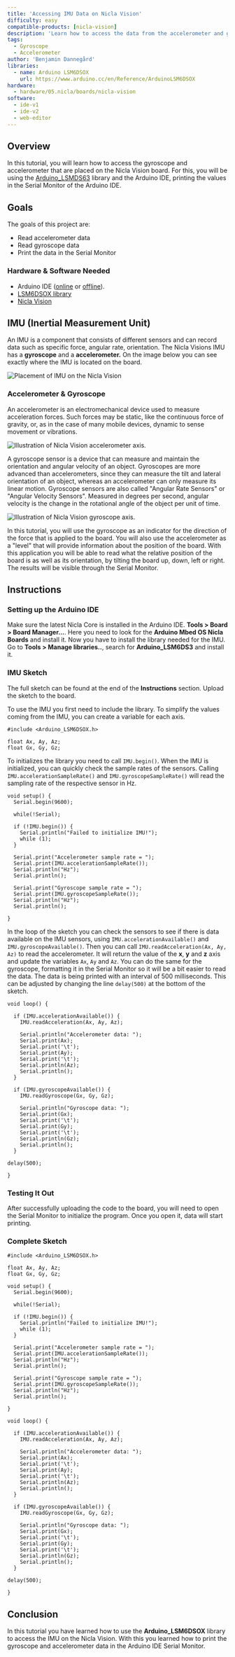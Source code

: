 ```yaml
---
title: 'Accessing IMU Data on Nicla Vision'
difficulty: easy
compatible-products: [nicla-vision]
description: 'Learn how to access the data from the accelerometer and gyroscope that comes with the LSM6DSOXTR IMU module.'
tags: 
  - Gyroscope
  - Accelerometer
author: 'Benjamin Dannegård'
libraries:
  - name: Arduino LSM6DSOX
    url: https://www.arduino.cc/en/Reference/ArduinoLSM6DSOX
hardware:
  - hardware/05.nicla/boards/nicla-vision
software:
  - ide-v1
  - ide-v2
  - web-editor
---
```


## Overview

In this tutorial, you will learn how to access the gyroscope and accelerometer that are placed on the Nicla Vision board. For this, you will be using the [Arduino_LSMDS63](https://www.arduino.cc/en/Reference/ArduinoLSM6DSOX) library and the Arduino IDE, printing the values in the Serial Monitor of the Arduino IDE.

## Goals

The goals of this project are:

- Read accelerometer data
- Read gyroscope data
- Print the data in the Serial Monitor

### Hardware & Software Needed

- Arduino IDE ([online](https://create.arduino.cc/) or [offline](https://www.arduino.cc/en/main/software)).
- [LSM6DSOX library](https://github.com/arduino-libraries/Arduino_LSM6DSOX) 
- [Nicla Vision](https://store.arduino.cc/products/nicla-vision)

## IMU (Inertial Measurement Unit)

An IMU is a component that consists of different sensors and can record data such as specific force, angular rate, orientation. The Nicla Visions IMU has a **gyroscope** and a **accelerometer.** On the image below you can see exactly where the IMU is located on the board.

![Placement of IMU on the Nicla Vision](assets/nicla-vision-imu.png)

### Accelerometer & Gyroscope

An accelerometer is an electromechanical device used to measure acceleration forces. Such forces may be static, like the continuous force of gravity, or, as in the case of many mobile devices, dynamic to sense movement or vibrations.

![Illustration of Nicla Vision accelerometer axis.](assets/nicla_vision_acceleration.png)

A gyroscope sensor is a device that can measure and maintain the orientation and angular velocity of an object. Gyroscopes are more advanced than accelerometers, since they can measure the tilt and lateral orientation of an object, whereas an accelerometer can only measure its linear motion. Gyroscope sensors are also called "Angular Rate Sensors" or "Angular Velocity Sensors". Measured in degrees per second, angular velocity is the change in the rotational angle of the object per unit of time.

![Illustration of Nicla Vision gyroscope axis.](assets/nicla_vision_gyroscope.png)

In this tutorial, you will use the gyroscope as an indicator for the direction of the force that is applied to the board. You will also use the accelerometer as a "level" that will provide information about the position of the board. With this application you will be able to read what the relative position of the board is as well as its orientation, by tilting the board up, down, left or right. The results will be visible through the Serial Monitor.

## Instructions

### Setting up the Arduino IDE

Make sure the latest Nicla Core is installed in the Arduino IDE. **Tools > Board > Board Manager...**. Here you need to look for the **Arduino Mbed OS Nicla Boards** and install it. Now you have to install the library needed for the IMU. Go to **Tools > Manage libraries..**, search for **Arduino_LSM6DS3** and install it.

### IMU Sketch

The full sketch can be found at the end of the **Instructions** section. Upload the sketch to the board.

To use the IMU you first need to include the library. To simplify the values coming from the IMU, you can create a variable for each axis. 

```arduino
#include <Arduino_LSM6DSOX.h>

float Ax, Ay, Az;
float Gx, Gy, Gz;

```

To initializes the library you need to call `IMU.begin()`. When the IMU is initialized, you can quickly check the sample rates of the sensors. Calling `IMU.accelerationSampleRate()` and `IMU.gyroscopeSampleRate()` will read the sampling rate of the respective sensor in Hz. 

```arduino
void setup() {
  Serial.begin(9600);

  while(!Serial);

  if (!IMU.begin()) {
    Serial.println("Failed to initialize IMU!");
    while (1);
  }
  
  Serial.print("Accelerometer sample rate = ");
  Serial.print(IMU.accelerationSampleRate());
  Serial.println("Hz");
  Serial.println();

  Serial.print("Gyroscope sample rate = ");  
  Serial.print(IMU.gyroscopeSampleRate());
  Serial.println("Hz");
  Serial.println();

}
```

In the loop of the sketch you can check the sensors to see if there is data available on the IMU sensors, using `IMU.accelerationAvailable()` and `IMU.gyroscopeAvailable()`. Then you can call `IMU.readAcceleration(Ax, Ay, Az)` to read the accelerometer. It will return the value of the **x**, **y** and **z** axis and update the variables `Ax`, `Ay` and `Az`. You can do the same for the gyroscope, formatting it in the Serial Monitor so it will be a bit easier to read the data. The data is being printed with an interval of 500 milliseconds. This can be adjusted by changing the line `delay(500)` at the bottom of the sketch.

```arduino
void loop() {

  if (IMU.accelerationAvailable()) {
    IMU.readAcceleration(Ax, Ay, Az);

    Serial.println("Accelerometer data: ");
    Serial.print(Ax);
    Serial.print('\t');
    Serial.print(Ay);
    Serial.print('\t');
    Serial.println(Az);
    Serial.println();
  }

  if (IMU.gyroscopeAvailable()) {
    IMU.readGyroscope(Gx, Gy, Gz);
    
    Serial.println("Gyroscope data: ");
    Serial.print(Gx);
    Serial.print('\t');
    Serial.print(Gy);
    Serial.print('\t');
    Serial.println(Gz);
    Serial.println();
  }

delay(500);

}
```

### Testing It Out

After successfully uploading the code to the board, you will need to open the Serial Monitor to initialize the program. Once you open it, data will start printing. 

### Complete Sketch

```arduino
#include <Arduino_LSM6DSOX.h>

float Ax, Ay, Az;
float Gx, Gy, Gz;

void setup() {
  Serial.begin(9600);

  while(!Serial);

  if (!IMU.begin()) {
    Serial.println("Failed to initialize IMU!");
    while (1);
  }
  
  Serial.print("Accelerometer sample rate = ");
  Serial.print(IMU.accelerationSampleRate());
  Serial.println("Hz");
  Serial.println();

  Serial.print("Gyroscope sample rate = ");  
  Serial.print(IMU.gyroscopeSampleRate());
  Serial.println("Hz");
  Serial.println();

}

void loop() {

  if (IMU.accelerationAvailable()) {
    IMU.readAcceleration(Ax, Ay, Az);

    Serial.println("Accelerometer data: ");
    Serial.print(Ax);
    Serial.print('\t');
    Serial.print(Ay);
    Serial.print('\t');
    Serial.println(Az);
    Serial.println();
  }

  if (IMU.gyroscopeAvailable()) {
    IMU.readGyroscope(Gx, Gy, Gz);
    
    Serial.println("Gyroscope data: ");
    Serial.print(Gx);
    Serial.print('\t');
    Serial.print(Gy);
    Serial.print('\t');
    Serial.println(Gz);
    Serial.println();
  }

delay(500);

}
``` 

## Conclusion

In this tutorial you have learned how to use the **Arduino_LSM6DSOX** library to access the IMU on the Nicla Vision. With this you learned how to print the gyroscope and accelerometer data in the Arduino IDE Serial Monitor. 

